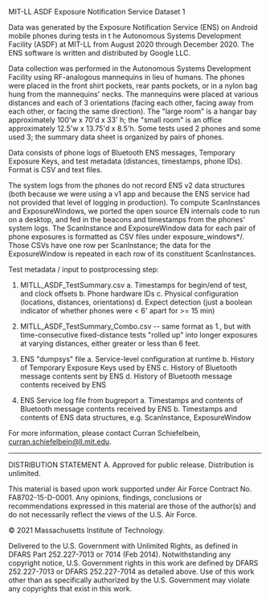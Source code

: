 MIT-LL ASDF Exposure Notification Service Dataset 1

Data was generated by the Exposure Notification Service (ENS) on Android mobile phones during tests in t
he Autonomous Systems Development Facility (ASDF) at MIT-LL from August 2020 through December 2020. The
ENS software is written and distributed by Google LLC.

Data collection was performed in the Autonomous Systems Development Facility using RF-analogous mannequins in lieu of humans. The phones were placed in the front shirt pockets, rear pants pockets, or in a nylon bag hung from the mannequins' necks. The mannequins were placed at various distances and each of 3 orientations (facing each other, facing away from each other, or facing the same direction). The "large room" is a hangar bay approximately 100'w x 70'd x 33' h; the "small room" is an office approximately 12.5'w x 13.75'd x 8.5'h. Some tests used 2 phones and some used 3; the summary data sheet is organized by pairs of phones.

Data consists of phone logs of Bluetooth ENS messages, Temporary Exposure Keys, and test metadata (distances, timestamps,
phone IDs). Format is CSV and text files.

The system logs from the phones do not record ENS v2 data structures (both because we were using a v1 app and because the ENS service had not provided that level of logging in production). To compute ScanInstances and ExposureWindows, we ported the open source EN internals code to run on a desktop, and fed in the beacons and timestamps from the phones' system logs. The ScanInstance and ExposureWindow data for each pair of phone exposures is formatted as CSV files under exposure_windows*/. Those CSVs have one row per ScanInstance; the data for the ExposureWindow is repeated in each row of its constituent ScanInstances.

Test metadata / input to postprocessing step:

1. MITLL_ASDF_TestSummary.csv
    a. Timestamps for begin/end of test, and clock offsets
    b. Phone hardware IDs
    c. Physical configuration (locations, distances, orientations)
    d. Expect detection (just a boolean indicator of whether phones were < 6' apart for >= 15 min)

2. MITLL_ASDF_TestSummary_Combo.csv -- same format as 1., but with time-consecutive fixed-distance tests "rolled up" into longer exposures at varying distances, either greater or less than 6 feet.

3. ENS "dumpsys" file
    a. Service-level configuration at runtime
    b. History of Temporary Exposure Keys used by ENS
    c. History of Bluetooth message contents sent by ENS
    d. History of Bluetooth message contents received by ENS

4. ENS Service log file from bugreport
    a. Timestamps and contents of Bluetooth message contents received by ENS
    b. Timestamps and contents of ENS data structures, e.g. ScanInstance, ExposureWindow


For more information, please contact Curran Schiefelbein, curran.schiefelbein@ll.mit.edu.

--------------

DISTRIBUTION STATEMENT A. Approved for public release. Distribution is unlimited.

This material is based upon work supported under Air Force Contract No. FA8702-15-D-0001. Any opinions, findings, conclusions or recommendations expressed in this material are those of the author(s) and do not necessarily reflect the views of the U.S. Air Force.

© 2021 Massachusetts Institute of Technology.

Delivered to the U.S. Government with Unlimited Rights, as defined in DFARS Part 252.227-7013 or 7014 (Feb 2014). Notwithstanding any copyright notice, U.S. Government rights in this work are defined by DFARS 252.227-7013 or DFARS 252.227-7014 as detailed above. Use of this work other than as specifically authorized by the U.S. Government may violate any copyrights that exist in this work.
